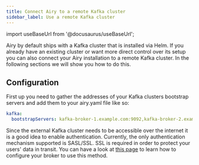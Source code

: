 ```yaml
---
title: Connect Airy to a remote Kafka cluster
sidebar_label: Use a remote Kafka cluster
---
```


import useBaseUrl from '@docusaurus/useBaseUrl';

Airy by default ships with a Kafka cluster that is installed via Helm. If you already have an existing cluster or want
more direct control over its setup you can also connect your Airy installation to a remote Kafka cluster. In the following
sections we will show you how to do this.

## Configuration

First up you need to gather the addresses of your Kafka clusters bootstrap servers and add them to your airy.yaml file
like so: 

```yaml
kafka:
  bootstrapServers: kafka-broker-1.example.com:9092,kafka-broker-2.example.com:9092
```

Since the external Kafka cluster needs to be accessible over the internet it is a good idea to enable authentication.
Currently, the only authentication mechanism supported is SASL/SSL. SSL is required in order to protect your users' data in transit.
You can have a look at [this page](https://docs.confluent.io/platform/current/kafka/authentication_sasl/index.html#recommended-broker-jaas-configuration) to learn how to configure your broker to use this method. 



